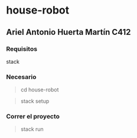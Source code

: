# house-robot
## Ariel Antonio Huerta Martín C412

### Requisitos
stack

### Necesario
> cd house-robot

> stack setup

### Correr el proyecto
> stack run
